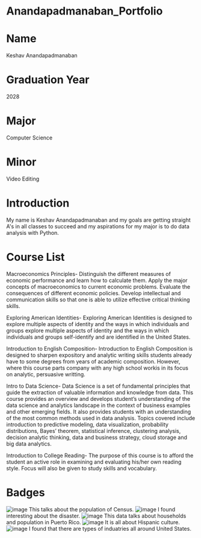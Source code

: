 # Anandapadmanaban_Portfolio
# Name
Keshav Anandapadmanaban
# Graduation Year
2028
# Major
Computer Science
# Minor 
Video Editing
# Introduction
My name is Keshav Anandapadmanaban and my goals are getting straight A's in all classes to succeed and my aspirations for my major is to do data analysis with Python.
# Course List
Macroeconomics Principles- Distinguish the different measures of economic performance and learn how to calculate them. Apply the major concepts of macroeconomics to current economic problems. Evaluate the consequences of different economic policies. Develop intellectual and communication skills so that one is able to utilize effective critical thinking skills.

Exploring American Identities- Exploring American Identities is designed to explore multiple aspects of identity and the ways in which individuals and groups explore multiple aspects of identity and the ways in which individuals and groups self-identify and are identified in the United States. 

Introduction to English Composition- Introduction to English Composition is designed to sharpen expository and analytic writing skills students already have to some degrees from years of academic composition. However, where this course parts company with any high school workis in its focus on analytic, persuasive writting. 

Intro to Data Science- Data Science is a set of fundamental principles that guide the extraction of valuable information and knowledge from data. This course provides an overview and develops student’s understanding of the data science and analytics landscape in the context of business examples and other emerging fields. It also provides students with an understanding of the most common methods used in data analysis. Topics covered include introduction to predictive modeling, data visualization, probability distributions, Bayes’ theorem, statistical inference, clustering analysis, decision analytic thinking, data and business strategy, cloud storage and big data analytics.

Introduction to College Reading- The purpose of this course is to afford the student an active role in examining and evaluating his/her own reading style. Focus will also be given to study skills and vocabulary.
# Badges
![image](https://github.com/user-attachments/assets/4416ebd8-8ec0-4b01-bd66-36e1f4e8e8cc)
This talks about the population of Census.
![image](https://github.com/user-attachments/assets/5f4a402b-d1e1-4b31-abf7-3814a056b7a0)
I found interesting about the disaster.
![image](https://github.com/user-attachments/assets/ee138216-9299-47ea-9145-434510522e4b)
This data talks about households and population in Puerto Rico.
![image](https://github.com/user-attachments/assets/44a563d9-6e7a-4dbc-afdb-0abcb8e32ad5)
It is all about Hispanic culture.
![image](https://github.com/user-attachments/assets/706b22ba-0d15-4dda-845a-a2d27f80a509)
I found that there are types of induatries all around United States.
